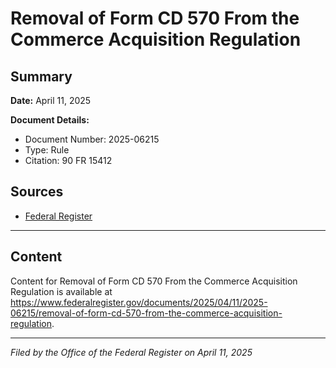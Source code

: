 # Removal of Form CD 570 From the Commerce Acquisition Regulation

## Summary

**Date:** April 11, 2025

**Document Details:**
- Document Number: 2025-06215
- Type: Rule
- Citation: 90 FR 15412

## Sources
- [Federal Register](https://www.federalregister.gov/documents/2025/04/11/2025-06215/removal-of-form-cd-570-from-the-commerce-acquisition-regulation)

---

## Content

Content for Removal of Form CD 570 From the Commerce Acquisition Regulation is available at https://www.federalregister.gov/documents/2025/04/11/2025-06215/removal-of-form-cd-570-from-the-commerce-acquisition-regulation.

---

*Filed by the Office of the Federal Register on April 11, 2025*
